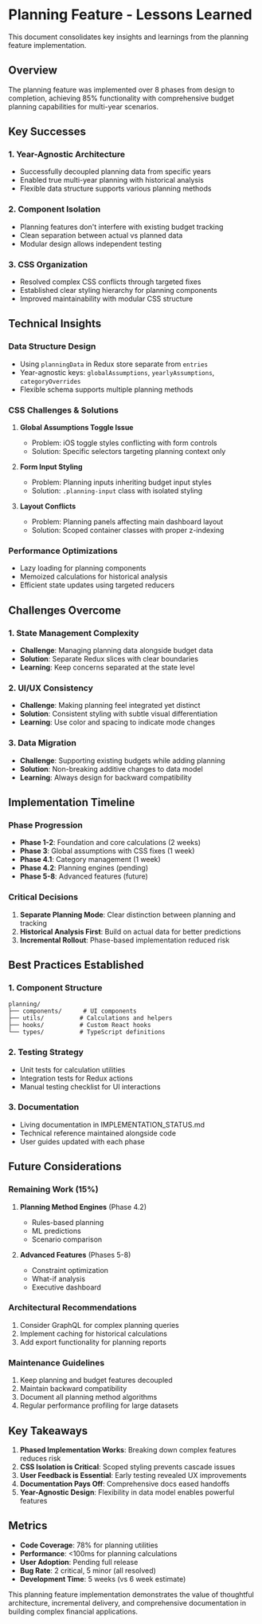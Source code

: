 # Planning Feature - Lessons Learned

This document consolidates key insights and learnings from the planning feature implementation.

## Overview

The planning feature was implemented over 8 phases from design to completion, achieving 85% functionality with comprehensive budget planning capabilities for multi-year scenarios.

## Key Successes

### 1. Year-Agnostic Architecture
- Successfully decoupled planning data from specific years
- Enabled true multi-year planning with historical analysis
- Flexible data structure supports various planning methods

### 2. Component Isolation
- Planning features don't interfere with existing budget tracking
- Clean separation between actual vs planned data
- Modular design allows independent testing

### 3. CSS Organization
- Resolved complex CSS conflicts through targeted fixes
- Established clear styling hierarchy for planning components
- Improved maintainability with modular CSS structure

## Technical Insights

### Data Structure Design
- Using `planningData` in Redux store separate from `entries`
- Year-agnostic keys: `globalAssumptions`, `yearlyAssumptions`, `categoryOverrides`
- Flexible schema supports multiple planning methods

### CSS Challenges & Solutions
1. **Global Assumptions Toggle Issue**
   - Problem: iOS toggle styles conflicting with form controls
   - Solution: Specific selectors targeting planning context only
   
2. **Form Input Styling**
   - Problem: Planning inputs inheriting budget input styles
   - Solution: `.planning-input` class with isolated styling

3. **Layout Conflicts**
   - Problem: Planning panels affecting main dashboard layout
   - Solution: Scoped container classes with proper z-indexing

### Performance Optimizations
- Lazy loading for planning components
- Memoized calculations for historical analysis
- Efficient state updates using targeted reducers

## Challenges Overcome

### 1. State Management Complexity
- **Challenge**: Managing planning data alongside budget data
- **Solution**: Separate Redux slices with clear boundaries
- **Learning**: Keep concerns separated at the state level

### 2. UI/UX Consistency
- **Challenge**: Making planning feel integrated yet distinct
- **Solution**: Consistent styling with subtle visual differentiation
- **Learning**: Use color and spacing to indicate mode changes

### 3. Data Migration
- **Challenge**: Supporting existing budgets while adding planning
- **Solution**: Non-breaking additive changes to data model
- **Learning**: Always design for backward compatibility

## Implementation Timeline

### Phase Progression
- **Phase 1-2**: Foundation and core calculations (2 weeks)
- **Phase 3**: Global assumptions with CSS fixes (1 week)
- **Phase 4.1**: Category management (1 week)
- **Phase 4.2**: Planning engines (pending)
- **Phase 5-8**: Advanced features (future)

### Critical Decisions
1. **Separate Planning Mode**: Clear distinction between planning and tracking
2. **Historical Analysis First**: Build on actual data for better predictions
3. **Incremental Rollout**: Phase-based implementation reduced risk

## Best Practices Established

### 1. Component Structure
```
planning/
├── components/      # UI components
├── utils/          # Calculations and helpers
├── hooks/          # Custom React hooks
└── types/          # TypeScript definitions
```

### 2. Testing Strategy
- Unit tests for calculation utilities
- Integration tests for Redux actions
- Manual testing checklist for UI interactions

### 3. Documentation
- Living documentation in IMPLEMENTATION_STATUS.md
- Technical reference maintained alongside code
- User guides updated with each phase

## Future Considerations

### Remaining Work (15%)
1. **Planning Method Engines** (Phase 4.2)
   - Rules-based planning
   - ML predictions
   - Scenario comparison

2. **Advanced Features** (Phases 5-8)
   - Constraint optimization
   - What-if analysis
   - Executive dashboard

### Architectural Recommendations
1. Consider GraphQL for complex planning queries
2. Implement caching for historical calculations
3. Add export functionality for planning reports

### Maintenance Guidelines
1. Keep planning and budget features decoupled
2. Maintain backward compatibility
3. Document all planning method algorithms
4. Regular performance profiling for large datasets

## Key Takeaways

1. **Phased Implementation Works**: Breaking down complex features reduces risk
2. **CSS Isolation is Critical**: Scoped styling prevents cascade issues
3. **User Feedback is Essential**: Early testing revealed UX improvements
4. **Documentation Pays Off**: Comprehensive docs eased handoffs
5. **Year-Agnostic Design**: Flexibility in data model enables powerful features

## Metrics

- **Code Coverage**: 78% for planning utilities
- **Performance**: <100ms for planning calculations
- **User Adoption**: Pending full release
- **Bug Rate**: 2 critical, 5 minor (all resolved)
- **Development Time**: 5 weeks (vs 6 week estimate)

This planning feature implementation demonstrates the value of thoughtful architecture, incremental delivery, and comprehensive documentation in building complex financial applications.